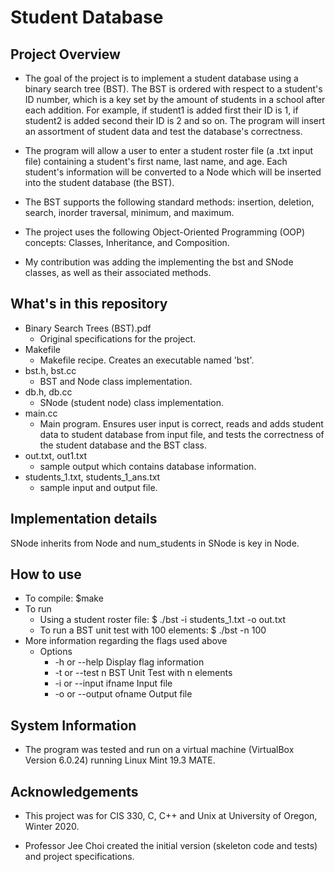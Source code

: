 # Student Database

## Project Overview
* The goal of the project is to implement a student database using a binary search tree (BST). The BST is ordered with respect to a student's ID number, which is a key set by the amount of students in a school after each addition. For example, if student1 is added first their ID is 1, if student2 is added second their ID is 2 and so on. The program will insert an assortment of student data and test the database's correctness.

* The program will allow a user to enter a student roster file (a .txt input file) containing a student's first name, last name, and age. Each student's information will be converted to a Node which will be inserted into the student database (the BST).

* The BST supports the following standard methods: insertion, deletion, search, inorder traversal, minimum, and maximum.

* The project uses the following Object-Oriented Programming (OOP) concepts: Classes, Inheritance, and Composition. 

* My contribution was adding the implementing the bst and SNode classes, as well as their associated methods.

## What's in this repository
* Binary Search Trees (BST).pdf
  * Original specifications for the project.
* Makefile
  * Makefile recipe. Creates an executable named 'bst'.
* bst.h, bst.cc
  * BST and Node class implementation.
* db.h, db.cc
  * SNode (student node) class implementation.
* main.cc
  * Main program. Ensures user input is correct, reads and adds student data to student database from input file, and tests the correctness of the student database and the BST class.
* out.txt, out1.txt
  * sample output which contains database information.
* students_1.txt, students_1_ans.txt
  * sample input and output file.

## Implementation details
SNode inherits from Node and num_students in SNode is key in Node.

## How to use
* To compile: $make 
* To run
  * Using a student roster file: $ ./bst -i students_1.txt -o out.txt
  * To run a BST unit test with 100 elements: $ ./bst -n 100
* More information regarding the flags used above
  * Options
	  * -h or --help            Display flag information
	  * -t or --test n          BST Unit Test with n elements
	  * -i or --input ifname    Input file
	  * -o or --output ofname   Output file


## System Information
* The program was tested and run on a virtual machine (VirtualBox Version 6.0.24) running Linux Mint 19.3 MATE.

## Acknowledgements
* This project was for CIS 330, C, C++ and Unix at University of Oregon, Winter 2020.

* Professor Jee Choi created the initial version (skeleton code and tests) and project specifications.
